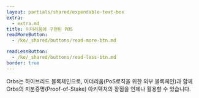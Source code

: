 ```yaml
---
layout: partials/shared/expendable-text-box
extra:
  - extra.md
title: 이더리움에 구현된 POS
readMoreButton:
  - /ko/_shared/buttons/read-more-btn.md

readLessButton:
  - /ko/_shared/buttons/read-less-btn.md
border: true
---
```


Orbs는 하이브리드 블록체인으로, 이더리움(PoS로직을 위한 외부 블록체인)과 함께 Orbs의 지분증명(Proof-of-Stake) 아키텍처의 장점을 언제나 활용할 수 있습니다.
